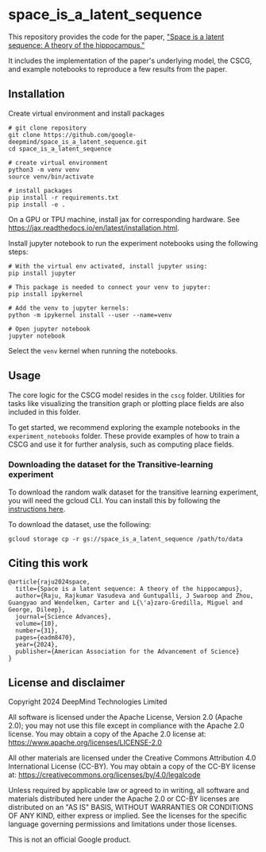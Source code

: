 # space_is_a_latent_sequence

This repository provides the code for the paper, ["Space is a latent sequence:
A theory of the hippocampus."](https://www.science.org/doi/10.1126/sciadv.adm8470)

It includes the implementation of the paper's underlying model, the CSCG,
and example notebooks to reproduce a few results from the paper.

## Installation

Create virtual environment and install packages

```
# git clone repository
git clone https://github.com/google-deepmind/space_is_a_latent_sequence.git
cd space_is_a_latent_sequence

# create virtual environment
python3 -m venv venv
source venv/bin/activate

# install packages
pip install -r requirements.txt
pip install -e .
```
On a GPU or TPU machine, install jax for corresponding hardware.
See https://jax.readthedocs.io/en/latest/installation.html.

Install jupyter notebook to run the experiment notebooks using the following
steps:

```
# With the virtual env activated, install jupyter using:
pip install jupyter

# This package is needed to connect your venv to jupyter:
pip install ipykernel

# Add the venv to jupyter kernels:
python -m ipykernel install --user --name=venv

# Open jupyter notebook
jupyter notebook
```

Select the `venv` kernel when running the notebooks.

## Usage

The core logic for the CSCG model resides in the `cscg` folder.
Utilities for tasks like visualizing the transition graph or plotting place
fields are also included in this folder.

To get started, we recommend exploring the example notebooks in the
`experiment_notebooks` folder. These provide examples of how to train a CSCG
and use it for further analysis, such as computing place fields.

### Downloading the dataset for the Transitive-learning experiment
To download the random walk dataset for the transitive learning experiment, you
will need the gcloud CLI. You can install this by following the [instructions
here](https://cloud.google.com/sdk/docs/install).

To download the dataset, use the following:

```
gcloud storage cp -r gs://space_is_a_latent_sequence /path/to/data
```

## Citing this work

```
@article{raju2024space,
  title={Space is a latent sequence: A theory of the hippocampus},
  author={Raju, Rajkumar Vasudeva and Guntupalli, J Swaroop and Zhou, Guangyao and Wendelken, Carter and L{\'a}zaro-Gredilla, Miguel and George, Dileep},
  journal={Science Advances},
  volume={10},
  number={31},
  pages={eadm8470},
  year={2024},
  publisher={American Association for the Advancement of Science}
}
```

## License and disclaimer

Copyright 2024 DeepMind Technologies Limited

All software is licensed under the Apache License, Version 2.0 (Apache 2.0);
you may not use this file except in compliance with the Apache 2.0 license.
You may obtain a copy of the Apache 2.0 license at:
https://www.apache.org/licenses/LICENSE-2.0

All other materials are licensed under the Creative Commons Attribution 4.0
International License (CC-BY). You may obtain a copy of the CC-BY license at:
https://creativecommons.org/licenses/by/4.0/legalcode

Unless required by applicable law or agreed to in writing, all software and
materials distributed here under the Apache 2.0 or CC-BY licenses are
distributed on an "AS IS" BASIS, WITHOUT WARRANTIES OR CONDITIONS OF ANY KIND,
either express or implied. See the licenses for the specific language governing
permissions and limitations under those licenses.

This is not an official Google product.
